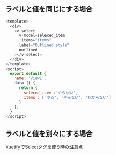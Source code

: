 ## ラベルと値を同じにする場合

```javascript
<template>
  <div>
    <v-select
      v-model=seleced_item
      :items="items"
      label="Outlined style"
      outlined
    ></v-select>
  </div>
</template>
<script>
  export default {
    name: 'ViewE',
    data () {
      return {
        seleced_item :'やらない',
        items : ['やる', 'やらない', 'わからない']
      }
    },
  }
</script>

```


## ラベルと値を別々にする場合

[VuetifyでSelectタグを使う時の注意点](https://takumon.com/vuetify-select-tag)
